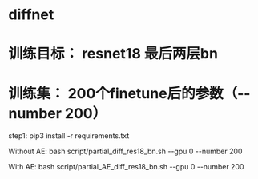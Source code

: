 # diffnet
# 训练目标： resnet18 最后两层bn
# 训练集： 200个finetune后的参数（--number 200）

step1:
pip3 install -r requirements.txt

Without AE:
bash script/partial_diff_res18_bn.sh --gpu 0 --number 200

With AE:
bash script/partial_AE_diff_res18_bn.sh --gpu 0 --number 200
